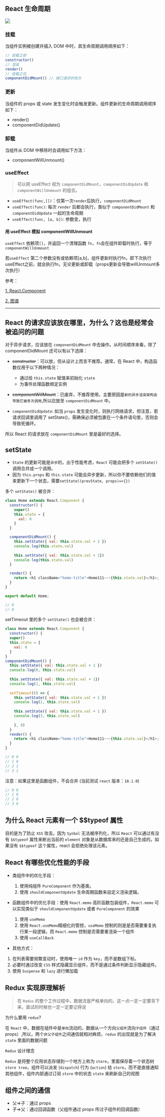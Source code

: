 ## React 生命周期

![](img/a.jpg)

### 挂载

当组件实例被创建并插入 DOM 中时，其生命周期调用顺序如下：

```js
// 挂载之前
constructor() 
// 渲染
render()
// 挂载之后
componentDidMount() // 接口请求的地方
```

### 更新

当组件的 props 或 state 发生变化时会触发更新。组件更新的生命周期调用顺序如下：

- render()
- componentDidUpdate()

### 卸载

当组件从 DOM 中移除时会调用如下方法：

- componentWillUnmount()

### useEffect

> 可以把 useEffect 视为 `componentDidMount`，`componentDidUpdate` 和 `componentWillUnmount` 的组合。

- `useEffect(func,[])`：仅第一次`render`后执行，`componentDidMount`
- `useEffect(func)`: 每次 `render` 后都会执行，类似于 `componentDidMount` 和 `componentDidUpdate` 一起的生命周期
- `useEffect(func, [a, b])`: 参数变，执行


#### 用 useEffect 模拟 componentWillUnmount 

`useEffect` 依赖项`[]`，并返回一个清理函数 `fn`，`fn`会在组件卸载时执行，等于 `componentWillUnmount`

若`useEffect` 第二个参数没有或依赖项[a,b]，组件更新时执行fn，即下次执行useEffect之前，就会执行fn，无论更新或卸载（props更新会导致willUnmount多次执行）



参考：

[1. React.Component](https://zh-hans.reactjs.org/docs/react-component.html)

[2. 图谱](https://projects.wojtekmaj.pl/react-lifecycle-methods-diagram/)

---

## React 的请求应该放在哪里，为什么？这也是经常会被追问的问题

对于异步请求，应该放在 `componentDidMount` 中去操作。从时间顺序来看，除了 componentDidMount 还可以有以下选择：

- ~~constructor~~：可以放，但从设计上而言不推荐。通常，在 React 中，构造函数仅用于以下两种情况：
  - 通过给 `this.state` 赋值来初始化 `state`
  - 为事件处理函数绑定实例

- ~~componentWillMount~~：已废弃，不推荐使用，主要原因是`新的异步渲染架构会导致它被多次调用`,所以应放至 `componentDidMount` 中。

- `componentDidUpdate`: 如当 `props` 发生变化时，则执行网络请求，但注意，若请求回调里调用了 setState()，需确保必须被包裹在一个条件语句里，否则会导致死循环。

所以 React 的请求放在 `componentDidMount` 里是最好的选择。


## setState
- `State` 的更新可能是`异步`的，出于性能考虑，`React` 可能会把多个 `setState()` 调用合并成一个调用。
- 因为 `this.props` 和 `this.state` 可能会异步更新，所以你不要依赖他们的值来更新下一个状态，需要`setState((prevState, props)=>{})`


多个 `setState()` 被合并：

```js
class Home extends React.Component {
  constructor() {
    super()
    this.state = {
      val: 0
    }
  }

  componentDidMount() {
    this.setState({ val: this.state.val + 1 }) 
    console.log(this.state.val)
    
    this.setState({ val: this.state.val + 1}) 
    console.log(this.state.val)
  }

  render() {
    return <h1 className="home-title">Home111~~~{this.state.val}</h1>;
  }
}

export default Home;

// 0
// 0
```
setTimeout 里的多个 `setState()` 也会被合并：

```js
class Home extends React.Component {
  constructor() {
  super()
  this.state = {
    val: 0
  }
}
componentDidMount() {
  this.setState({ val: this.state.val + 1 }) 
  console.log(0, this.state.val)
  
  this.setState({ val: this.state.val + 1}) 
  console.log(1, this.state.val)
  
  setTimeout(() => {
    this.setState({ val: this.state.val + 1 }) 
    console.log(2, this.state.val)
    
    this.setState({ val: this.state.val + 1 }) 
    console.log(3, this.state.val)
    
    }, 0)
  }
  render() {
    return <h1 className="home-title">Home111~~~{this.state.val}</h1>;
  }
}

// 0 0
// 1 0 
// 2 1
// 3 1
```
注意：如果这里是函数组件，不会合并 (当前测试 `react` 版本：`18.1.0`)

```js
// 0 0
// 1 0 
// 2 0
// 3 0
```

## 为什么 React 元素有一个 $$typeof 属性

目的是为了防止 `XSS` 攻击。因为 `Synbol` 无法被序列化，所以 `React` 可以通过有没有 `$$typeof` 属性来断出当前的 `element` 对象是从数据库来的还是自己生成的。如果没有 `$$typeof` 这个属性，react 会拒绝处理该元素。

## React 有哪些优化性能的手段

- 类组件中的优化手段：
  1. 使用纯组件 `PureComponent` 作为基类。
  2. 使用 `shouldComponentUpdate` 生命周期函数来自定义渲染逻辑。

- 函数组件中的优化手段：使用 `React.memo` 高阶函数包装组件，`React.memo` 可以实现类似于 `shouldComponentUpdate` 或者 `PureComponent` 的效果
  1. 使用 `useMemo`
  2. 使用 `React.useMemo`精细化的管控，`useMemo` 控制的则是是否需要重复执行某一段逻辑，而 `React.memo` 控制是否需要重渲染一个组件
  3. 使用 `useCallBack`

- 其他方式：

1. 在列表需要频繁变动时，使用唯一 `id` 作为 `key`，而不是数组下标。
2. 必要时通过改变 `CSS` 样式隐藏显示组件，而不是通过条件判断显示隐藏组件。
3. 使用 `Suspense` 和 `lazy` 进行懒加载

## Redux 实现原理解析

> 在 `Redux` 的整个工作过程中，数据流是严格单向的。这一点一定一定要背下来，面试的时候也一定一定要记得说

为什么要用 `redux`?

在 `React` 中，数据在组件中是`单向`流动的，数据从一个方向`父组件`流向`子组件`（通过 props）,所以，两个`非父子组件`之间通信就相对麻烦，`redux` 的出现就是为了解决 `state` 里面的数据问题

`Redux` 设计理念

`Redux` 是将整个应用状态存储到一个地方上称为 `store`，里面保存着一个状态树 `store tree`，组件可以派发 (`dispatch`) 行为 (`action`) 给 `store`，而不是直接通知其他组件，组件内部通过订阅 `store` 中的状态 `state` 来刷新自己的视图

## 组件之间的通信

- 父=>子：通过 props
- 子=>父：通过回调函数（父组件通过 props 传过子组件的回调函数）
